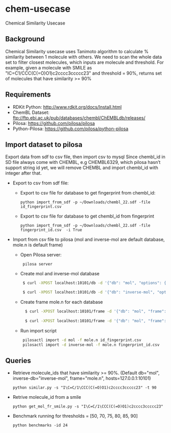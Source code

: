# chem-usecase
Chemical Similarity Usecase



## Background

Chemical Similarity usecase uses Tanimoto algorithm to calculate % similarity between 1 molecule with others. 
We need to scan the whole data set to filter closest molecules, which inputs are molecule and threshold.
For example, given a molecule with SMILE as "IC=C1/CCC(C(=O)O1)c2cccc3ccccc23" and threshold = 90%, returns set of molecules that have
similarity >= 90%

## Requirements

* RDKit Python: http://www.rdkit.org/docs/Install.html
* ChemBL Dataset: ftp://ftp.ebi.ac.uk/pub/databases/chembl/ChEMBLdb/releases/
* Pilosa: https://github.com/pilosa/pilosa
* Python-Pilosa: https://github.com/pilosa/python-pilosa


## Import dataset to pilosa
Export data from sdf to csv file, then import csv to mysql
Since chembl_id in SD file always come with CHEMBL, e.g CHEMBL6329, which pilosa hasn’t support string id yet, we will remove CHEMBL and import chembl_id with integer after that.


* Export to csv from sdf file:

    * Export to csv file for database to get fingerprint from chembl_id:
        ```
        python import_from_sdf -p ~/Downloads/chembl_22.sdf -file id_fingerprint.csv 
        ```
    * Export to csv file for database to get chembl_id from fingerprint
        ```
        python import_from_sdf -p ~/Downloads/chembl_22.sdf -file fingerprint_id.csv  -i True
        ```
    
* Import from csv file to pilosa (mol and inverse-mol are default database, mole.n is default frame)
   * Open Pilosa server:
       ```
        pilosa server
        ```
   * Create mol and inverse-mol database
       ```bash
        $ curl -XPOST localhost:10101/db -d '{"db": "mol", "options": {"columnLabel": "position_id"}}'
    
        $ curl -XPOST localhost:10101/db -d '{"db": "inverse-mol", "options": {"columnLabel": "chembl_id"}}'
        ```
  
   * Create frame mole.n for each database
       ```bash
         $ curl -XPOST localhost:10101/frame -d '{"db": "mol", "frame": "mole.n", "options": {"rowLabel": "chembl_id"}}'
        
         $ curl -XPOST localhost:10101/frame -d '{"db": "mol", "frame": "mole.n", "options": {"rowLabel": "position_id"}}'

        ```
   
   * Run import script
        ```bash
         pilosactl import -d mol -f mole.n id_fingerprint.csv
         pilosactl import -d inverse-mol -f mole.n fingerprint_id.csv
        ```
       
    
    
    
## Queries

* Retrieve molecule_ids that have similarity >= 90%. (Default db="mol", inverse-db="inverse-mol", frame="mole.n", hosts=127.0.0.1:10101)
    ```
    python similar.py -s "I\C=C/1\CCC(C(=O)O1)c2cccc3ccccc23" -t 90
    ```

* Retrive molecule_id from a smile

    ```
    python get_mol_fr_smile.py -s "I\C=C/1\CCC(C(=O)O1)c2cccc3ccccc23"
    ```
    
* Benchmark running for thresholds = [50, 70, 75, 80, 85, 90]
    
     ```
     python benchmarks -id 24
    ```
    
